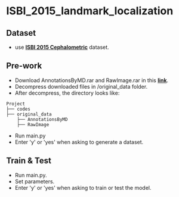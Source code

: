 # ISBI_2015_landmark_localization

## Dataset
- use [**ISBI 2015 Cephalometric**](https://figshare.com/s/37ec464af8e81ae6ebbf) dataset.

## Pre-work
- Download AnnotationsByMD.rar and RawImage.rar in this [**link**](https://figshare.com/s/37ec464af8e81ae6ebbf).
- Decompress downloaded files in /original_data folder.
- After decompress, the directory looks like:

```
Project
├── codes
├── original_data
    ├── AnnotationsByMD
    ├── RawImage
```

- Run main.py
- Enter 'y' or 'yes' when asking to generate a dataset.

## Train & Test
- Run main.py.
- Set parameters.
- Enter 'y' or 'yes' when asking to train or test the model.
